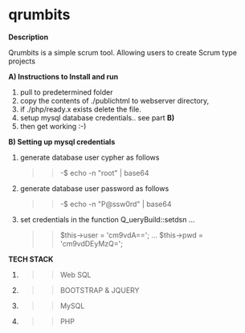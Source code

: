 # qrumbits
__Description__

Qrumbits is a simple scrum tool. Allowing users to create Scrum type projects 

__A) Instructions to Install and run__

1) pull to predetermined folder
2) copy the contents of ./publichtml to webserver directory,
3) if ./php/ready.x exists delete the file.
4) setup mysql database credentials.. see part __B)__ 
5) then get working :-)

__B) Setting up mysql credentials__

1) generate database user cypher as follows
   >>-$ echo -n "root" | base64
2) generate database user password as follows
   >>-$ echo -n "P@ssw0rd" | base64
3) set credentials in the function Q_ueryBuild::setdsn
    ...
    >> $this->user = 'cm9vdA==';
    ...
    >> $this->pwd = 'cm9vdDEyMzQ=';

__TECH STACK__
1) >> Web SQL
2) >> BOOTSTRAP & JQUERY
3) >> MySQL
4) >> PHP
